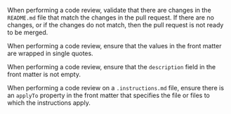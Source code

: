 When performing a code review, validate that there are changes in the `README.md` file that match the changes in the pull request. If there are no changes, or if the changes do not match, then the pull request is not ready to be merged.

When performing a code review, ensure that the values in the front matter are wrapped in single quotes.

When performing a code review, ensure that the `description` field in the front matter is not empty.

When performing a code review on a `.instructions.md` file, ensure there is an `applyTo` property in the front matter that specifies the file or files to which the instructions apply.
